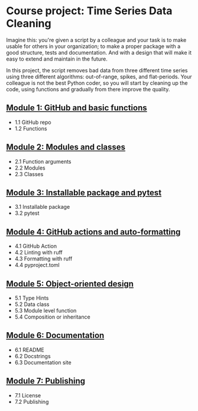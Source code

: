 # Course project: Time Series Data Cleaning

Imagine this: you're given a script by a colleague and your task is to make usable for others in your organization; to make a proper package with a good structure, tests and documentation. And with a design that will make it easy to extend and maintain in the future.  

In this project, the script removes bad data from three different time series using three different algorithms: out-of-range, spikes, and flat-periods. Your colleague is not the best Python coder, so you will start by cleaning up the code, using functions and gradually from there improve the quality. 


## [Module 1: GitHub and basic functions](01_Project_module.md)

- 1.1 GitHub repo
- 1.2 Functions


## [Module 2: Modules and classes](02_Project_module.md)

- 2.1 Function arguments
- 2.2 Modules
- 2.3 Classes


## [Module 3: Installable package and pytest](03_Project_module.md)

- 3.1 Installable package
- 3.2 pytest


## [Module 4: GitHub actions and auto-formatting](04_Project_module.md)

- 4.1 GitHub Action
- 4.2 Linting with ruff
- 4.3 Formatting with ruff
- 4.4 pyproject.toml


## [Module 5: Object-oriented design](05_Project_module.md)

- 5.1 Type Hints
- 5.2 Data class
- 5.3 Module level function
- 5.4 Composition or inheritance


## [Module 6: Documentation](06_Project_module.md)

- 6.1 README
- 6.2 Docstrings
- 6.3 Documentation site


##  [Module 7: Publishing](07_Project_module.md)

- 7.1 License
- 7.2 Publishing
